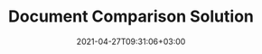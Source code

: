 ---
############################# Static ############################
layout: "product"
date: 2021-04-27T09:31:06+03:00
draft: false

############################# Head ############################
head_title: "Cloud, On-Premise Document Comparison Solutions & Apps"
head_description: "Compare documents for content and style differences across popular platforms. Accept or reject changes with our Cloud API, SDKs, or online comparison tool"

############################# Header ############################
title: "Document Comparison Solution"
description: "Compare documents for content and style differences across popular platforms. Accept or reject changes with our Cloud API, SDKs, or online comparison tool"

############################# APIs ###############################
apis:
  enable: true

  api:
    # api loop
    - title: "GroupDocs.Comparison Cloud APIs Include"
      link: "/comparison/family/"
      label: "View All Cloud APIs"
      api_product:
        # api_product loop
        - link: "/comparison/curl/"
          img_alt: "GroupDocs.Comparison Cloud for cURL"
          image: "/sdk/272x272/groupdocs_comparison-for-curl.webp"
          product: "GroupDocs.Comparison"
          platform: "cURL"
          content: "Interact with the document comparison REST API using cURL. Quickly detect differences between documents of the same format."

        # api_product loop
        - link: "/comparison/net/"
          img_alt: "GroupDocs.Comparison Cloud SDK for .NET"
          image: "/sdk/272x272/groupdocs_comparison-for-net.webp"
          product: "GroupDocs.Comparison"
          platform: "Cloud SDK for .NET"
          content: ".NET SDK to communicate with the file comparison RESTful API. Add document comparison feature in your application or create a difference checker tool in .NET."

        # api_product loop
        - link: "/comparison/java/"
          img_alt: "GroupDocs.Comparison Cloud SDK for Java"
          image: "/sdk/272x272/groupdocs_comparison-for-java.webp"
          product: "GroupDocs.Comparison"
          platform: "Cloud SDK for Java"
          content: "Perform an in-detail comparison between two documents of the same format in your Java applications. Use the specially designed document comparison Cloud API & Java SDK."

    # api loop
    - title: "GroupDocs.Comparison On Premise APIs Include"
      link: "https://products.groupdocs.com/comparison/"
      label: "View All On Premise APIs"
      api_product:
        # api_product loop
        - link: "https://products.groupdocs.com/comparison/net/"
          img_alt: "GroupDocs.Comparison for .NET"
          image: "/logo/net/groupdocs-comparison.png"
          product: "GroupDocs.Comparison"
          platform: ".NET"
          content: "Native .NET API to efficiently add, edit or delete comparisons from documents and images. Supports working with all popular comparison types."

        # api_product loop
        - link: "https://products.groupdocs.com/comparison/java/"
          img_alt: "GroupDocs.Comparison for Java"
          image: "/logo/java/groupdocs-comparison.png"
          product: "GroupDocs.Comparison"
          platform: "Java"
          content: "Java file comparison API to comprehensively annotate most common document and image file formats on any operating system with JDK installed."

     # api loop
    - title: "GroupDocs.Comparison Cross Platform Apps Include"
      link: "https://products.groupdocs.app/comparison/family"
      label: "View All Cross Platform Apps"
      api_product:
        # api_product loop
        - link: "https://products.groupdocs.app/comparison/total"
          img_alt: "GroupDocs.Comparison Total"
          image: "/logo/app/groupdocs_comparison-app.png"
          product: "GroupDocs.Comparison"
          platform: "Total"
          content: "Annotate more than 30 document formats online from any browser."

        # api_product loop
        - link: "https://products.groupdocs.app/comparison/docx"
          img_alt: "GroupDocs.Comparison DOCX"
          image: "/logo/app/groupdocs_words-app.png"
          product: "GroupDocs.Comparison"
          platform: "DOCX"
          content: "Add comparisons in Microsoft Word documents online without any subscription."

        # api_product loop
        - link: "https://products.groupdocs.app/comparison/pdf"
          img_alt: "GroupDocs.Comparison PDF"
          image: "/logo/app/groupdocs_pdf-app.png"
          product: "GroupDocs.Comparison"
          platform: "PDF"
          content: "Annotate PDF documents online for free, from your web browser."   

############################# Back to top ###############################
back_to_top:
  enable: true
---